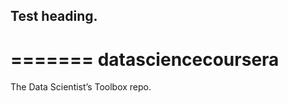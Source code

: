 ## Test heading.
=======
datasciencecoursera
===================

The Data Scientist’s Toolbox repo.
